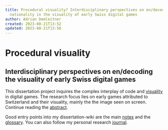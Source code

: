 ```yaml
---
title: Procedural visuality? Interdisciplinary perspectives on en/decoding
  nationality in the visuality of early Swiss digital games
author: Adrian Demleitner
created: 2023-08-21T13:52
updated: 2023-08-21T13:58
---
```

# Procedural visuality
## Interdisciplinary perspectives on en/decoding the visuality of early Swiss digital games

This dissertation project inquires the complex interplay of code and [visuality](notes/Visuality.md) in digital games. The research focus lies on early games attributed to Switzerland and their visuality, mainly the the image seen on screen. Continue reading the [abstract](notes/Abstract.md).

Good entry points into my dissertation-wiki are the main [notes](notes/Notes.md) and the [glossary](notes/Glossary.md). You can also follow my personal research [journal](notes/Journal.md).